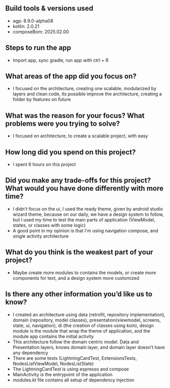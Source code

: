 ## Build tools & versions used

- agp: 8.9.0-alpha08
- kotlin: 2.0.21
- composeBom: 2025.02.00

## Steps to run the app

- Import app, sync gradle, run app with ctrl + R

## What areas of the app did you focus on?

- I focused on the architecture, creating one scalable, modularized by layers and clean code, its
  possible improve the architecture, creating a folder by features on future

## What was the reason for your focus? What problems were you trying to solve?

- I focused on architecture, to create a scalable project, with easy

## How long did you spend on this project?

- I spent 6 hours on this project

## Did you make any trade-offs for this project? What would you have done differently with more time?

- I didn't focus on the ui, I used the ready theme, given by android studio wizard theme, because on
  our daily, we have a design system to follow, but I used my time to test the main parts of
  application (ViewModel, states, or classes with some logic)
- A good point in my opinion is that I'm using navigation compose, and single activity architecture

## What do you think is the weakest part of your project?

- Maybe create more modules to contains the models, or create more components for text, and a design
  system more customized

## Is there any other information you’d like us to know?

- I created an architecture using data (retrofit, repository implementation), domain (repository,
  model classes), presentation(viewmodel, screens, state, ui, navigation), di (the creation of
  classes using koin), design module is the module that wrap the theme of application, and the
  module app contains the initial activity
- This architecture follow the domain centric model. Data and Presentation layers, knows domain
  layer, and domain layer doesn't have any dependency
- There are some tests (LightningCardTest, ExtensionsTests, NodesListViewModel, NodesListState)
- The LightningCardTest is using espresso and compose
- MainActivity is the entrypoint of the application
- modules.kt file contains all setup of dependency injection